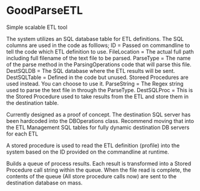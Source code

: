 # GoodParseETL
Simple scalable ETL tool

The system utilizes an SQL database table for ETL definitions. The SQL columns are used in the code as folllows;
ID              =     Passed on commandline to tell the code which ETL definition to use. 
FileLocation    =     The actual full path including full filename of the text file to be parsed. 
ParseType       =     The name of the parse method in the ParsingOperations code that will parse this file. 
DestSQLDB       =     The SQL database where the ETL results will be sent. 
DestSQLTable    =     Defined in the code but unused. Storeed Procedures are used instead. You can choose to use it. 
ParseString     =     The Regex string used to parse the text file in through the ParseType. 
DestSQLProc     =     This is the Stored Procedure used to take results from the ETL and store them in the destination table. 

Currently designed as a proof of concept. The destination SQL server has been hardcoded into the DBOperations class.
Recommend moving that into the ETL Management SQL tables for fully dynamic destination DB servers for each ETL

A stored procedure is used to read the ETL definition (profile) into the system based on the ID provided on the commandline at runtime.

Builds a queue of process results. Each result is transformed into a Stored Procedure call string within the queue.
When the file read is complete, the contents of the queue (All store procedure calls now) are sent to the destination database on mass.



